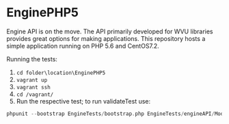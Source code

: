 # EnginePHP5
Engine API is on the move. The API primarily developed for WVU libraries provides great options for making applications. This repository hosts a simple application running on PHP 5.6 and CentOS7.2.

Running the tests:

1. `cd folder\location\EnginePHP5`
2. `vagrant up`
3. `vagrant ssh`
4. `cd /vagrant/`
5. Run the respective test; to run validateTest use:
```php
phpunit --bootstrap EngineTests/bootstrap.php EngineTests/engineAPI/Modules/Validate/validateTest.php
```
